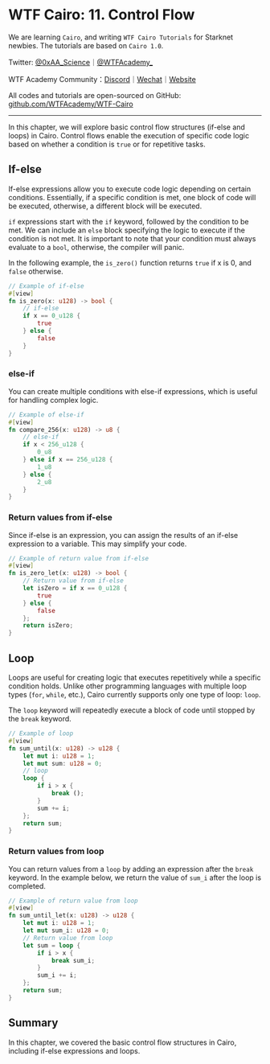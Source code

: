 # WTF Cairo: 11. Control Flow

We are learning `Cairo`, and writing `WTF Cairo Tutorials` for Starknet newbies. The tutorials are based on `Cairo 1.0`.

Twitter: [@0xAA_Science](https://twitter.com/0xAA_Science)｜[@WTFAcademy_](https://twitter.com/WTFAcademy_)

WTF Academy Community：[Discord](https://discord.gg/5akcruXrsk)｜[Wechat](https://docs.google.com/forms/d/e/1FAIpQLSe4KGT8Sh6sJ7hedQRuIYirOoZK_85miz3dw7vA1-YjodgJ-A/viewform?usp=sf_link)｜[Website](https://wtf.academy)

All codes and tutorials are open-sourced on GitHub: [github.com/WTFAcademy/WTF-Cairo](https://github.com/WTFAcademy/WTF-Cairo)

---

In this chapter, we will explore basic control flow structures (if-else and loops) in Cairo. Control flows enable the execution of specific code logic based on whether a condition is `true` or for repetitive tasks.

## If-else

If-else expressions allow you to execute code logic depending on certain conditions. Essentially, if a specific condition is met, one block of code will be executed, otherwise, a different block will be executed. 

`if` expressions start with the `if` keyword, followed by the condition to be met. We can include an `else` block specifying the logic to execute if the condition is not met. It is important to note that your condition must always evaluate to a `bool`, otherwise, the compiler will panic.

In the following example, the `is_zero()` function returns `true` if x is 0, and `false` otherwise.

```rust
// Example of if-else
#[view]
fn is_zero(x: u128) -> bool {
    // if-else
    if x == 0_u128 {
        true
    } else {
        false
    }
}
```

### else-if

You can create multiple conditions with else-if expressions, which is useful for handling complex logic.

```rust
// Example of else-if
#[view]
fn compare_256(x: u128) -> u8 {
    // else-if
    if x < 256_u128 {
        0_u8
    } else if x == 256_u128 {
        1_u8
    } else {
        2_u8
    }
}
```

### Return values from if-else

Since if-else is an expression, you can assign the results of an if-else expression to a variable. This may simplify your code.

```rust
// Example of return value from if-else
#[view]
fn is_zero_let(x: u128) -> bool {
    // Return value from if-else
    let isZero = if x == 0_u128 {
        true
    } else {
        false
    };
    return isZero;
}
```

## Loop

Loops are useful for creating logic that executes repetitively while a specific condition holds. Unlike other programming languages with multiple loop types (`for`, `while`, etc.), Cairo currently supports only one type of loop: `loop`.

The `loop` keyword will repeatedly execute a block of code until stopped by the `break` keyword.

```rust
// Example of loop
#[view]
fn sum_until(x: u128) -> u128 {
    let mut i: u128 = 1;
    let mut sum: u128 = 0;
    // loop
    loop {
        if i > x {
            break ();
        }
        sum += i;
    };
    return sum;
}
```

### Return values from loop

You can return values from a `loop` by adding an expression after the `break` keyword. In the example below, we return the value of `sum_i` after the loop is completed.

```rust
// Example of return value from loop
#[view]
fn sum_until_let(x: u128) -> u128 {
    let mut i: u128 = 1;
    let mut sum_i: u128 = 0;
    // Return value from loop
    let sum = loop {
        if i > x {
            break sum_i;
        }
        sum_i += i;
    };
    return sum;
}
```

## Summary

In this chapter, we covered the basic control flow structures in Cairo, including if-else expressions and loops.

